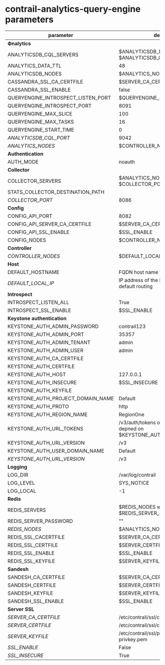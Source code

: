 # contrail-analytics-query-engine parameters

| parameter                          | default                                                                 |
| ---------------------------------- | ----------------------------------------------------------------------- |
| **Фnalytics**                      |                                                                         |
| ANALYTICSDB_CQL_SERVERS            | $ANALYTICSDB_NODES with $ANALYTICSDB_CQL_PORT                           |
| ANALYTICS_DATA_TTL                 | 48                                                                      |
| ANALYTICSDB_NODES                  | $ANALYTICS_NODES                                                        |
| CASSANDRA_SSL_CA_CERTFILE          | $SERVER_CA_CERTFILE                                                     |
| CASSANDRA_SSL_ENABLE               | false                                                                   |
| QUERYENGINE_INTROSPECT_LISTEN_PORT | $QUERYENGINE_INTROSPECT_PORT                                            |
| QUERYENGINE_INTROSPECT_PORT        | 8091                                                                    |
| QUERYENGINE_MAX_SLICE              | 100                                                                     |
| QUERYENGINE_MAX_TASKS              | 16                                                                      |
| QUERYENGINE_START_TIME             | 0                                                                       |
| *ANALYTICSDB_CQL_PORT*             | 9042                                                                    |
| *ANALYTICS_NODES*                  | $CONTROLLER_NODES                                                       |
| **Authentication**                 |                                                                         |
| AUTH_MODE                          | noauth                                                                  |
| **Сollector**                      |                                                                         |
| COLLECTOR_SERVERS                  | $ANALYTICS_NODES with $COLLECTOR_PORT                                   |
| STATS_COLLECTOR_DESTINATION_PATH   |                                                                         |
| *COLLECTOR_PORT*                   | 8086                                                                    |
| **Config**                         |                                                                         |
| CONFIG_API_PORT                    | 8082                                                                    |
| CONFIG_API_SERVER_CA_CERTFILE      | $SERVER_CA_CERTFILE                                                     |
| CONFIG_API_SSL_ENABLE              | $SSL_ENABLE                                                             |
| CONFIG_NODES                       | $CONTROLLER_NODES                                                       |
| **Controller**                     |                                                                         |
| *CONTROLLER_NODES*                 | $DEFAULT_LOCAL_IP                                                       |
| **Host**                           |                                                                         |
| DEFAULT_HOSTNAME                   | FQDN host name from /etc/hosts                                          |
| *DEFAULT_LOCAL_IP*                 | IP address of the NIC performs default routing                          |
| **Introspect**                     |                                                                         |
| INTROSPECT_LISTEN_ALL              | True                                                                    |
| INTROSPECT_SSL_ENABLE              | $SSL_ENABLE                                                             |
| **Keystone authentication**        |                                                                         |
| KEYSTONE_AUTH_ADMIN_PASSWORD       | contrail123                                                             |
| KEYSTONE_AUTH_ADMIN_PORT           | 35357                                                                   |
| KEYSTONE_AUTH_ADMIN_TENANT         | admin                                                                   |
| KEYSTONE_AUTH_ADMIN_USER           | admin                                                                   |
| KEYSTONE_AUTH_CA_CERTFILE          |                                                                         |
| KEYSTONE_AUTH_CERTFILE             |                                                                         |
| KEYSTONE_AUTH_HOST                 | 127.0.0.1                                                               |
| KEYSTONE_AUTH_INSECURE             | $SSL_INSECURE                                                           |
| KEYSTONE_AUTH_KEYFILE              |                                                                         |
| KEYSTONE_AUTH_PROJECT_DOMAIN_NAME  | Default                                                                 |
| KEYSTONE_AUTH_PROTO                | http                                                                    |
| KEYSTONE_AUTH_REGION_NAME          | RegionOne                                                               |
| KEYSTONE_AUTH_URL_TOKENS           | /v3/auth/tokens or /v2.0/tokens in depned on $KEYSTONE_AUTH_URL_VERSION |
| KEYSTONE_AUTH_URL_VERSION          | /v3                                                                     |
| KEYSTONE_AUTH_USER_DOMAIN_NAME     | Default                                                                 |
| *KEYSTONE_AUTH_URL_VERSION*        | /v3                                                                     |
| **Logging**                        |                                                                         |
| LOG_DIR                            | /var/log/contrail                                                       |
| LOG_LEVEL                          | SYS_NOTICE                                                              |
| LOG_LOCAL                          | -1                                                                      |
| **Redis**                          |                                                                         |
| REDIS_SERVERS                      | $REDIS_NODES with $REDIS_SERVER_PORT                                    |
| REDIS_SERVER_PASSWORD              | ""                                                                      |
| *REDIS_NODES*                      | $ANALYTICS_NODES                                                        |
| REDIS_SSL_CACERTFILE               | $SERVER_CA_CERTFILE                                                     |
| REDIS_SSL_CERTFILE                 | $SERVER_CERTFILE                                                        |
| REDIS_SSL_ENABLE                   | $SSL_ENABLE                                                             |
| REDIS_SSL_KEYFILE                  | $SERVER_KEYFILE                                                         |
| **Sandesh**                        |                                                                         |
| SANDESH_CA_CERTFILE                | $SERVER_CA_CERTFILE                                                     |
| SANDESH_CERTFILE                   | $SERVER_CERTFILE                                                        |
| SANDESH_KEYFILE                    | $SERVER_KEYFILE                                                         |
| SANDESH_SSL_ENABLE                 | $SSL_ENABLE                                                             |
| **Server SSL**                     |                                                                         |
| *SERVER_CA_CERTFILE*               | /etc/contrail/ssl/certs/ca-cert.pem                                     |
| *SERVER_CERTFILE*                  | /etc/contrail/ssl/certs/server.pem                                      |
| *SERVER_KEYFILE*                   | /etc/contrail/ssl/private/server-privkey.pem                            |
| *SSL_ENABLE*                       | False                                                                   |
| *SSL_INSECURE*                     | True                                                                    |

